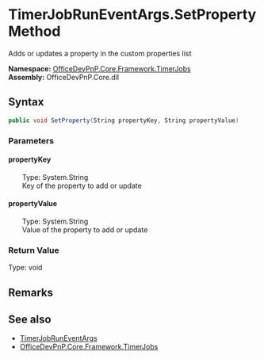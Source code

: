 # TimerJobRunEventArgs.SetProperty Method  
 Adds or updates a property in the custom properties list   

**Namespace:** [OfficeDevPnP.Core.Framework.TimerJobs](OfficeDevPnP.Core.Framework.TimerJobs.md)  
**Assembly:** OfficeDevPnP.Core.dll  
## Syntax
```C#
public void SetProperty(String propertyKey, String propertyValue)
```
### Parameters
#### propertyKey  
&emsp;&emsp;Type: System.String  
&emsp;&emsp;Key of the property to add or update  

  

#### propertyValue  
&emsp;&emsp;Type: System.String  
&emsp;&emsp;Value of the property to add or update  

  

### Return Value
Type: void  

## Remarks
  
## See also
- [TimerJobRunEventArgs](OfficeDevPnP.Core.Framework.TimerJobs.TimerJobRunEventArgs.md) 
- [OfficeDevPnP.Core.Framework.TimerJobs](OfficeDevPnP.Core.Framework.TimerJobs.md) 
